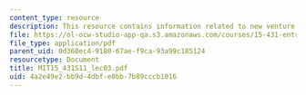 ```yaml
---
content_type: resource
description: This resource contains information related to new venture valuation.
file: https://ol-ocw-studio-app-qa.s3.amazonaws.com/courses/15-431-entrepreneurial-finance-spring-2011/4a2e49e2bb9d4dbfe0bb7b89cccb1016_MIT15_431S11_lec01.pdf
file_type: application/pdf
parent_uid: 0d360ec4-9180-67ae-f9ca-93a99c185124
resourcetype: Document
title: MIT15_431S11_lec03.pdf
uid: 4a2e49e2-bb9d-4dbf-e0bb-7b89cccb1016
---
```

